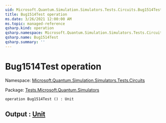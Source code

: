 ```yaml
---
uid: Microsoft.Quantum.Simulation.Simulators.Tests.Circuits.Bug1514Test
title: Bug1514Test operation
ms.date: 3/26/2021 12:00:00 AM
ms.topic: managed-reference
qsharp.kind: operation
qsharp.namespace: Microsoft.Quantum.Simulation.Simulators.Tests.Circuits
qsharp.name: Bug1514Test
qsharp.summary: ''
---
```


# Bug1514Test operation

Namespace: [Microsoft.Quantum.Simulation.Simulators.Tests.Circuits](xref:Microsoft.Quantum.Simulation.Simulators.Tests.Circuits)

Package: [Tests.Microsoft.Quantum.Simulators](https://nuget.org/packages/Tests.Microsoft.Quantum.Simulators)




```qsharp
operation Bug1514Test () : Unit
```


## Output : [Unit](xref:microsoft.quantum.lang-ref.unit)

